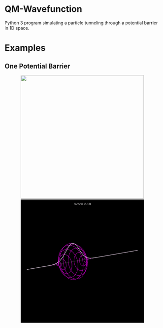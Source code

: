 # QM-Wavefunction
Python 3 program simulating a particle tunneling through a potential barrier in 1D space.

# Examples

## One Potential Barrier
<p align="center">
  

  <img src="https://github.com/Cherry-Trees/QM-Particle/blob/main/examples/qm.gif" width="400" height="400" />
  <img src="https://github.com/Cherry-Trees/QM-Particle/blob/main/examples/qmeigen.gif" width="400" height="400" />
    


</p>
